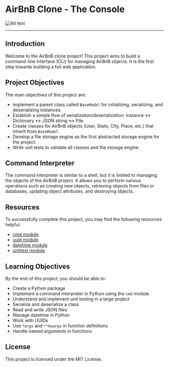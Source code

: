 # AirBnB Clone - The Console

![Alt text](https://s3.amazonaws.com/alx-intranet.hbtn.io/uploads/medias/2018/6/65f4a1dd9c51265f49d0.png?X-Amz-Algorithm=AWS4-HMAC-SHA256&X-Amz-Credential=AKIARDDGGGOUSBVO6H7D%2F20240210%2Fus-east-1%2Fs3%2Faws4_request&X-Amz-Date=20240210T111434Z&X-Amz-Expires=86400&X-Amz-SignedHeaders=host&X-Amz-Signature=ca916d58b7e5d3b06bab1f34fa2315edc8e80bf9bbd5c6d7a442abd1f0689d48)

---

## Introduction

Welcome to the AirBnB clone project! This project aims to build a command-line interface (CLI) for managing AirBnB objects. It is the first step towards building a full web application.

## Project Objectives

The main objectives of this project are:

- Implement a parent class called `BaseModel` for initializing, serializing, and deserializing instances.
- Establish a simple flow of serialization/deserialization: Instance <-> Dictionary <-> JSON string <-> File.
- Create classes for AirBnB objects (User, State, City, Place, etc.) that inherit from `BaseModel`.
- Develop a file storage engine as the first abstracted storage engine for the project.
- Write unit tests to validate all classes and the storage engine.

## Command Interpreter

The command interpreter is similar to a shell, but it is limited to managing the objects of the AirBnB project. It allows you to perform various operations such as creating new objects, retrieving objects from files or databases, updating object attributes, and destroying objects.

## Resources

To successfully complete this project, you may find the following resources helpful:

- [cmd module](https://docs.python.org/3/library/cmd.html)
- [uuid module](https://docs.python.org/3/library/uuid.html)
- [datetime module](https://docs.python.org/3/library/datetime.html)
- [unittest module](https://docs.python.org/3/library/unittest.html)

## Learning Objectives

By the end of this project, you should be able to:

- Create a Python package
- Implement a command interpreter in Python using the `cmd` module
- Understand and implement unit testing in a large project
- Serialize and deserialize a class
- Read and write JSON files
- Manage datetime in Python
- Work with UUIDs
- Use `*args` and `**kwargs` in function definitions
- Handle named arguments in functions

## License

This project is licensed under the MIT License.
